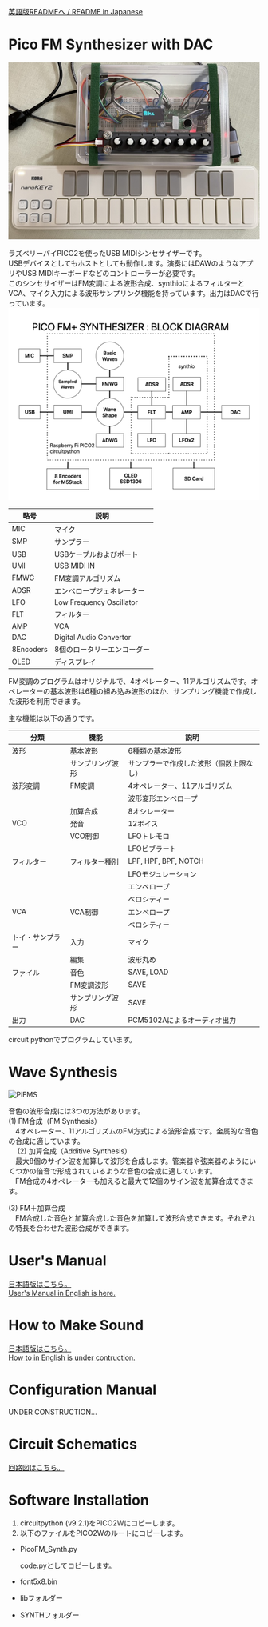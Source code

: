 [英語版READMEへ / README in Japanese](https://github.com/ohira-s/PicoFM_Synth/tree/main/README.md)  
# Pico FM Synthesizer with DAC
![PiFMS](https://github.com/ohira-s/PicoFM_Synth/blob/main/Doc/images/PiFMSynth.jpg)  

ラズベリーパイPICO2を使ったUSB MIDIシンセサイザーです。  
USBデバイスとしてもホストとしても動作します。演奏にはDAWのようなアプリやUSB MIDIキーボードなどのコントローラーが必要です。  
このシンセサイザーはFM変調による波形合成、synthioによるフィルターとVCA、マイク入力による波形サンプリング機能を持っています。出力はDACで行っています。  
![Block Diagram](https://github.com/ohira-s/PicoFM_Synth/blob/main/Doc/images/PiFMSynth_Block_Diagram.png)  

|略号|説明|
|---|---|
|MIC|マイク|
|SMP|サンプラー|
|USB|USBケーブルおよびポート|
|UMI|USB MIDI IN|
|FMWG|FM変調アルゴリズム|
|ADSR|エンベロープジェネレーター|
|LFO|Low Frequency Oscillator|
|FLT|フィルター|
|AMP|VCA|
|DAC|Digital Audio Convertor|
|8Encoders|8個のロータリーエンコーダー|
|OLED|ディスプレイ|

FM変調のプログラムはオリジナルで、4オペレーター、11アルゴリズムです。オペレーターの基本波形は6種の組み込み波形のほか、サンプリング機能で作成した波形を利用できます。 

主な機能は以下の通りです。  

|分類|機能|説明|
|---|---|---|
|波形|基本波形|6種類の基本波形|
||サンプリング波形|サンプラーで作成した波形（個数上限なし）|
|波形変調|FM変調|4オペレーター、11アルゴリズム|
|||波形変形エンベロープ|
||加算合成|8オシレーター|
|VCO|発音|12ボイス|
||VCO制御|LFOトレモロ|
|||LFOビブラート|
|フィルター|フィルター種別|LPF, HPF, BPF, NOTCH|
|||LFOモジュレーション|
|||エンベロープ|
|||ベロシティー|
|VCA|VCA制御|エンベロープ|
|||ベロシティー|
|トイ・サンプラー|入力|マイク|
||編集|波形丸め|
|ファイル|音色|SAVE, LOAD|
||FM変調波形|SAVE|
||サンプリング波形|SAVE|
|出力|DAC|PCM5102Aによるオーディオ出力|

circuit pythonでプログラムしています。  

# Wave Synthesis
![PiFMS](https://github.com/ohira-s/PicoFM_Synth/blob/main/Doc/images/PiFMS_Wave_Synthesis.jpg)  

音色の波形合成には3つの方法があります。  
(1) FM合成（FM Synthesis）  
　4オペレーター、11アルゴリズムのFM方式による波形合成です。金属的な音色の合成に適しています。  
　
(2) 加算合成（Additive Synthesis）  
　最大8個のサイン波を加算して波形を合成します。管楽器や弦楽器のようにいくつかの倍音で形成されているような音色の合成に適しています。  
　FM合成の4オペレーターも加えると最大で12個のサイン波を加算合成できます。  

(3) FM＋加算合成  
　FM合成した音色と加算合成した音色を加算して波形合成できます。それぞれの特長を合わせた波形合成ができます。  

# User's Manual
[日本語版はこちら。](https://github.com/ohira-s/PicoFM_Synth/blob/main/Doc/UsersManual_jp.md)  
[User's Manual in English is here.](https://github.com/ohira-s/PicoFM_Synth/blob/main/Doc/UsersManual.md)

# How to Make Sound
[日本語版はこちら。](https://github.com/ohira-s/PicoFM_Synth/blob/main/Doc/SoundMaking_jp.md)  
[How to in English is under contruction.]()

# Configuration Manual
UNDER CONSTRUCTION...  

# Circuit Schematics
[回路図はこちら。](https://github.com/ohira-s/PicoFM_Synth/blob/main/Doc/images/PiFMSynth_sch.png) 

# Software Installation
1) circuitpython (v9.2.1)をPICO2Wにコピーします。  
2) 以下のファイルをPICO2Wのルートにコピーします。  

- PicoFM_Synth.py  

	code.pyとしてコピーします。  

- font5x8.bin
- libフォルダー  
- SYNTHフォルダー  
